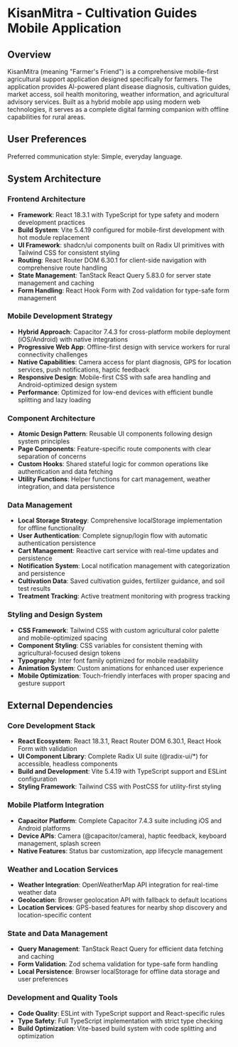 # KisanMitra - Cultivation Guides Mobile Application

## Overview
KisanMitra (meaning "Farmer's Friend") is a comprehensive mobile-first agricultural support application designed specifically for farmers. The application provides AI-powered plant disease diagnosis, cultivation guides, market access, soil health monitoring, weather information, and agricultural advisory services. Built as a hybrid mobile app using modern web technologies, it serves as a complete digital farming companion with offline capabilities for rural areas.

## User Preferences
Preferred communication style: Simple, everyday language.

## System Architecture

### Frontend Architecture
- **Framework**: React 18.3.1 with TypeScript for type safety and modern development practices
- **Build System**: Vite 5.4.19 configured for mobile-first development with hot module replacement
- **UI Framework**: shadcn/ui components built on Radix UI primitives with Tailwind CSS for consistent styling
- **Routing**: React Router DOM 6.30.1 for client-side navigation with comprehensive route handling
- **State Management**: TanStack React Query 5.83.0 for server state management and caching
- **Form Handling**: React Hook Form with Zod validation for type-safe form management

### Mobile Development Strategy
- **Hybrid Approach**: Capacitor 7.4.3 for cross-platform mobile deployment (iOS/Android) with native integrations
- **Progressive Web App**: Offline-first design with service workers for rural connectivity challenges
- **Native Capabilities**: Camera access for plant diagnosis, GPS for location services, push notifications, haptic feedback
- **Responsive Design**: Mobile-first CSS with safe area handling and Android-optimized design system
- **Performance**: Optimized for low-end devices with efficient bundle splitting and lazy loading

### Component Architecture
- **Atomic Design Pattern**: Reusable UI components following design system principles
- **Page Components**: Feature-specific route components with clear separation of concerns
- **Custom Hooks**: Shared stateful logic for common operations like authentication and data fetching
- **Utility Functions**: Helper functions for cart management, weather integration, and data persistence

### Data Management
- **Local Storage Strategy**: Comprehensive localStorage implementation for offline functionality
- **User Authentication**: Complete signup/login flow with automatic authentication persistence
- **Cart Management**: Reactive cart service with real-time updates and persistence
- **Notification System**: Local notification management with categorization and persistence
- **Cultivation Data**: Saved cultivation guides, fertilizer guidance, and soil test results
- **Treatment Tracking**: Active treatment monitoring with progress tracking

### Styling and Design System
- **CSS Framework**: Tailwind CSS with custom agricultural color palette and mobile-optimized spacing
- **Component Styling**: CSS variables for consistent theming with agricultural-focused design tokens
- **Typography**: Inter font family optimized for mobile readability
- **Animation System**: Custom animations for enhanced user experience
- **Mobile Optimization**: Touch-friendly interfaces with proper spacing and gesture support

## External Dependencies

### Core Development Stack
- **React Ecosystem**: React 18.3.1, React Router DOM 6.30.1, React Hook Form with validation
- **UI Component Library**: Complete Radix UI suite (@radix-ui/*) for accessible, headless components
- **Build and Development**: Vite 5.4.19 with TypeScript support and ESLint configuration
- **Styling Framework**: Tailwind CSS with PostCSS for utility-first styling

### Mobile Platform Integration
- **Capacitor Platform**: Complete Capacitor 7.4.3 suite including iOS and Android platforms
- **Device APIs**: Camera (@capacitor/camera), haptic feedback, keyboard management, splash screen
- **Native Features**: Status bar customization, app lifecycle management

### Weather and Location Services
- **Weather Integration**: OpenWeatherMap API integration for real-time weather data
- **Geolocation**: Browser geolocation API with fallback to default locations
- **Location Services**: GPS-based features for nearby shop discovery and location-specific content

### State and Data Management
- **Query Management**: TanStack React Query for efficient data fetching and caching
- **Form Validation**: Zod schema validation for type-safe form handling
- **Local Persistence**: Browser localStorage for offline data storage and user preferences

### Development and Quality Tools
- **Code Quality**: ESLint with TypeScript support and React-specific rules
- **Type Safety**: Full TypeScript implementation with strict type checking
- **Build Optimization**: Vite-based build system with code splitting and optimization